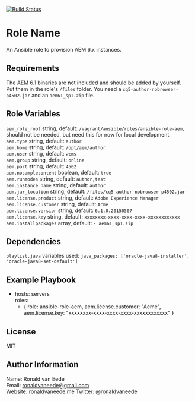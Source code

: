 [![Build Status](https://travis-ci.org/ronaldvaneede/ansible-role-aem.svg?branch=master)](https://travis-ci.org/ronaldvaneede/ansible-role-aem)

Role Name
=========

An Ansible role to provision AEM 6.x instances.

Requirements
------------

The AEM 6.1 binaries are not included and should be added by yourself.  
Put them in the role's `/files` folder. You need a `cq5-author-nobrowser-p4502.jar` and an `aem61_sp1.zip` file.

Role Variables
--------------

`aem_role_root` string, default: `/vagrant/ansible/roles/ansible-role-aem`, should not be needed, but need this for now for local development.  
`aem.type` string, default: `author`  
`aem.home` string, default: `/opt/aem/author`  
`aem.user` string, default: `wcms`  
`aem.group` string, default: `online`  
`aem.port` string, default: `4502`  
`aem.nosamplecontent` boolean, default: `true`  
`aem.runmodes` string, default: `author,test`  
`aem.instance_name` string, default: `author`  
`aem.jar_location` string, default: `/files/cq5-author-nobrowser-p4502.jar `  
`aem.license.product` string, default: `Adobe Experience Manager`  
`aem.license.customer` string, default: `Acme`  
`aem.license.version` string, default: `6.1.0.20150507`  
`aem.license.key` string, default: `xxxxxxxx-xxxx-xxxx-xxxx-xxxxxxxxxxxx`  
`aem.installpackages` array, default: `- aem61_sp1.zip`

Dependencies
------------

`playlist.java` variables used: `java_packages: ['oracle-java8-installer', 'oracle-java8-set-default']`

Example Playbook
----------------

- hosts: servers  
  roles:  
    - { role: ansible-role-aem, aem.license.customer: "Acme", aem.license.key: "xxxxxxxx-xxxx-xxxx-xxxx-xxxxxxxxxxxx" }

License
-------

MIT

Author Information
------------------

Name: Ronald van Eede  
Email: ronaldvaneede@gmail.com  
Website: ronaldvaneede.me
Twitter: @ronaldvaneede
